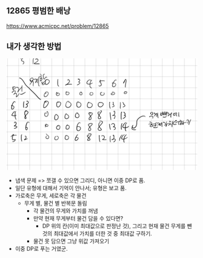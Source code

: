 ## 12865 평범한 배낭

<https://www.acmicpc.net/problem/12865>

## 내가 생각한 방법

![이미지](./img.png)

- 냅색 문제 => 쪼갤 수 있으면 그리디, 아니면 이중 DP로 품.
- 일단 유형에 대해서 기억이 안나서; 유형은 보고 품.
- 가로축은 무게, 세로축은 각 물건
  - 무게 별, 물건 별 반복문 돌림
    - 각 물건의 무게와 가치를 꺼냄
    - 만약 현재 무게부터 물건 담을 수 있다면?
      - DP 위의 칸(이미 최대값으로 판정난 것), 그리고 현재 물건 무게를 뺀 것의 최대값에서 가치를 더한 것 중 최대값 구하기.
    - 물건 못 담으면 그냥 위값 가져오기
- 이중 DP로 푸는 거였군.
